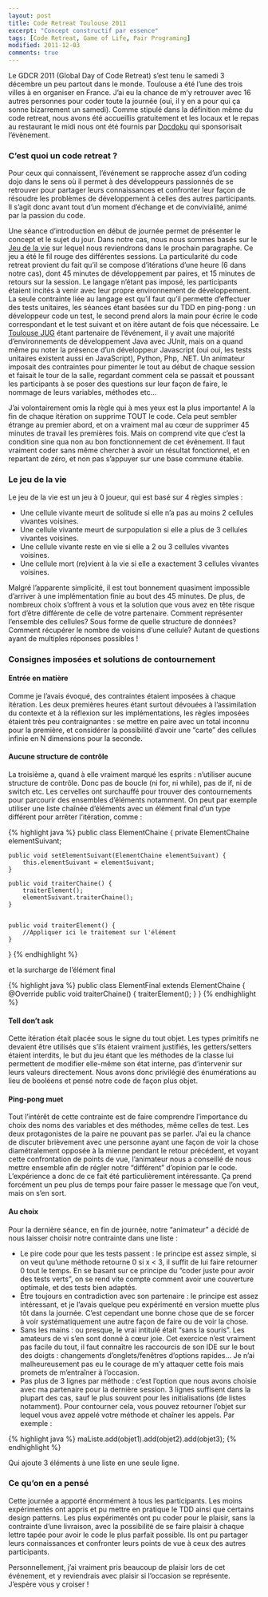 ```yaml
---
layout: post
title: Code Retreat Toulouse 2011
excerpt: "Concept constructif par essence"
tags: [Code Retreat, Game of Life, Pair Programing]
modified: 2011-12-03
comments: true
---
```


Le GDCR 2011 (Global Day of Code Retreat) s’est tenu le samedi 3 décembre un peu partout dans le monde. Toulouse a été l’une des trois villes à en organiser en France. J’ai eu la chance de m’y retrouver avec 16 autres personnes pour coder toute la journée (oui, il y en a pour qui ça sonne bizarrement un samedi). Comme stipulé dans la définition même du code retreat, nous avons été accueillis gratuitement et les locaux et le repas au restaurant le midi nous ont été fournis par [Docdoku](http://www.docdoku.com/) qui sponsorisait l’évènement.

### C’est quoi un code retreat ?

Pour ceux qui connaissent, l’événement se rapproche assez d’un coding dojo dans le sens où il permet à des développeurs passionnés de se retrouver pour partager leurs connaissances et confronter leur façon de résoudre les problèmes de développement à celles des autres participants. Il s’agit donc avant tout d’un moment d’échange et de convivialité, animé par la passion du code.

Une séance d’introduction en début de journée permet de présenter le concept et le sujet du jour. Dans notre cas, nous nous sommes basés sur le [Jeu de la vie](http://fr.wikipedia.org/wiki/Jeu_de_la_vie) sur lequel nous reviendrons dans le prochain paragraphe. Ce jeu a été le fil rouge des différentes sessions.
La particularité du code retreat provient du fait qu’il se compose d’itérations d’une heure (6 dans notre cas), dont 45 minutes de développement par paires, et 15 minutes de retours sur la session. Le langage n’étant pas imposé, les participants étaient incités à venir avec leur propre environnement de développement. La seule contrainte liée au langage est qu’il faut qu’il permette d’effectuer des tests unitaires, les séances étant basées sur du TDD en ping-pong : un développeur code un test, le second prend alors la main pour écrire le code correspondant et le test suivant et on itère autant de fois que nécessaire.
Le [Toulouse JUG](http://toulousejug.org/) étant partenaire de l’événement, il y avait une majorité d’environnements de développement Java avec JUnit, mais on a quand même pu noter la présence d’un développeur Javascript (oui oui, les tests unitaires existent aussi en JavaScript), Python, Php, .NET.
Un animateur imposait des contraintes pour pimenter le tout au début de chaque session et faisait le tour de la salle, regardant comment cela se passait et poussant les participants à se poser des questions sur leur façon de faire, le nommage de leurs variables, méthodes etc…

J’ai volontairement omis la règle qui à mes yeux est la plus importante! A la fin de chaque itération on supprime TOUT le code. Cela peut sembler étrange au premier abord, et on a vraiment mal au cœur de supprimer 45 minutes de travail les premières fois. Mais on comprend vite que c’est la condition sine qua non au bon fonctionnement de cet événement. Il faut vraiment coder sans même chercher à avoir un résultat fonctionnel, et en repartant de zéro, et non pas s’appuyer sur une base commune établie.

### Le jeu de la vie

Le jeu de la vie est un jeu à 0 joueur, qui est basé sur 4 règles simples :

* Une cellule vivante meurt de solitude si elle n’a pas au moins 2 cellules vivantes voisines.
* Une cellule vivante meurt de surpopulation si elle a plus de 3 cellules vivantes voisines.
* Une cellule vivante reste en vie si elle a 2 ou 3 cellules vivantes voisines.
* Une cellule mort (re)vient à la vie si elle a exactement 3 cellules vivantes voisines.

Malgré l’apparente simplicité, il est tout bonnement quasiment impossible d’arriver à une implémentation finie au bout des 45 minutes. De plus, de nombreux choix s’offrent à vous et la solution que vous avez en tête risque fort d’être différente de celle de votre partenaire. Comment représenter l’ensemble des cellules? Sous forme de quelle structure de données? Comment récupérer le nombre de voisins d’une cellule? Autant de questions ayant de multiples réponses possibles !

### Consignes imposées et solutions de contournement

#### Entrée en matière

Comme je l’avais évoqué, des contraintes étaient imposées à chaque itération. Les deux premières heures étant surtout dévouées à l’assimilation du contexte et à la réflexion sur les implémentations, les règles imposées étaient très peu contraignantes : se mettre en paire avec un total inconnu pour la première, et considérer la possibilité d’avoir une “carte” des cellules infinie en N dimensions pour la seconde.

#### Aucune structure de contrôle

La troisième a, quand à elle vraiment marqué les esprits : n’utiliser aucune structure de contrôle. Donc pas de boucle (ni for, ni while), pas de if, ni de switch etc.
Les cervelles ont surchauffé pour trouver des contournements pour parcourir des ensembles d’éléments notamment. On peut par exemple utiliser une liste chaînée d’éléments avec un élément final d’un type différent pour arrêter l’itération, comme :

{% highlight java %}
public class ElementChaine {
	private ElementChaine elementSuivant;

	public void setElementSuivant(ElementChaine elementSuivant) {
		this.elementSuivant = elementSuivant;
	}

	public void traiterChaine() {
		traiterElement();
		elementSuivant.traiterChaine();
	}


	public void traiterElement() {
		//Appliquer ici le traitement sur l'élément
	}
}
{% endhighlight %}

et la surcharge de l’élément final

{% highlight java %}
public class ElementFinal extends ElementChaine {
	@Override
	public void traiterChaine() {
		traiterElement();
	}
}
{% endhighlight %}

#### Tell don’t ask

Cette itération était placée sous le signe du tout objet. Les types primitifs ne devaient être utilisés que s’ils étaient vraiment justifiés, les getters/setters étaient interdits, le but du jeu étant que les méthodes de la classe lui permettent de modifier elle-même son état interne, pas d’intervenir sur leurs valeurs directement.
Nous avons donc privilégié des énumérations au lieu de booléens et pensé notre code de façon plus objet.

#### Ping-pong muet

Tout l’intérêt de cette contrainte est de faire comprendre l’importance du choix des noms des variables et des méthodes, même celles de test. Les deux protagonistes de la paire ne pouvant pas se parler. J’ai eu la chance de discuter brièvement avec une personne ayant une façon de voir la chose diamétralement opposée à la mienne pendant le retour précédent, et voyant cette confrontation de points de vue, l’animateur nous a conseillé de nous mettre ensemble afin de régler notre “différent” d’opinion par le code.
L’expérience a donc de ce fait été particulièrement intéressante. Ça prend forcément un peu plus de temps pour faire passer le message que l’on veut, mais on s’en sort.

#### Au choix

Pour la dernière séance, en fin de journée, notre “animateur” a décidé de nous laisser choisir notre contrainte dans une liste :

* Le pire code pour que les tests passent : le principe est assez simple, si on veut qu’une méthode retourne 0 si x < 3, il suffit de lui faire retourner 0 tout le temps. En se basant sur ce principe du “coder juste pour avoir des tests verts”, on se rend vite compte comment avoir une couverture optimale, et des tests bien adaptés.
* Être toujours en contradiction avec son partenaire : le principe est assez intéressant, et je l’avais quelque peu expérimenté en version muette plus tôt dans la journée. C’est cependant une bonne chose que de se forcer à voir systématiquement une autre façon de faire ou de voir la chose.
* Sans les mains : ou presque, le vrai intitulé était “sans la souris”. Les amateurs de vi s’en sont donné à cœur joie. Cet exercice n’est vraiment pas facile du tout, il faut connaître les raccourcis de son IDE sur le bout des doigts : changements d’onglets/fenêtres d’options rapides… Je n’ai malheureusement pas eu le courage de m’y attaquer cette fois mais promets de m’entraîner à l’occasion.
* Pas plus de 3 lignes par méthode : c’est l’option que nous avons choisie avec ma partenaire pour la dernière session. 3 lignes suffisent dans la plupart des cas, sauf le plus souvent pour les initialisations (de listes notamment). Pour contourner cela, vous pouvez retourner l’objet sur lequel vous avez appelé votre méthode et chaîner les appels. Par exemple :

{% highlight java %}
maListe.add(objet1).add(objet2).add(objet3);
{% endhighlight %}

Qui ajoute 3 éléments à une liste en une seule ligne.

### Ce qu’on en a pensé

Cette journée a apporté énormément à tous les participants. Les moins expérimentés ont appris et pu mettre en pratique le TDD ainsi que certains design patterns. Les plus expérimentés ont pu coder pour le plaisir, sans la contrainte d’une livraison, avec la possibilité de se faire plaisir à chaque lettre tapée pour avoir le code le plus parfait possible. Ils ont pu partager leurs connaissances et confronter leurs points de vue à ceux des autres participants.

Personnellement, j’ai vraiment pris beaucoup de plaisir lors de cet événement, et y reviendrais avec plaisir si l’occasion se représente. J’espère vous y croiser !
